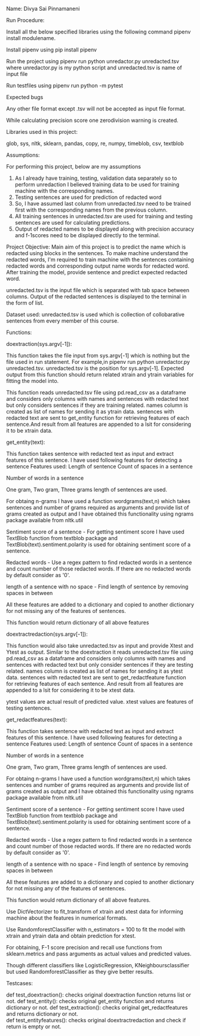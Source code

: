 Name: Divya Sai Pinnamaneni

Run Procedure:

Install all the below specified libraries using the following command pipenv install modulename.

Install pipenv using pip install pipenv

Run the project using pipenv run python unredactor.py unredacted.tsv where unredactor.py is my python script and unredacted.tsv is name of input file

Run testfiles using pipenv run python -m pytest

Expected bugs

Any other file format except .tsv will not be accepted as input file format.

While calculating precision score one zerodivision warning is created.


Libraries used in this project:

glob, sys, nltk, sklearn, pandas, copy, re, numpy, timeblob, csv, textblob


Assumptions:

For performing this project, below are my assumptions
1. As I already have training, testing, validation data separately so to perform unredaction I believed training data to be used for training machine with the corresponding names.
2. Testing sentences are used for prediction of redacted word 
3. So, I have assumed last column from unredacted.tsv need to be trained first with the corresponding names from the previous column.
4. All training sentences in unredacted.tsv are used for training and testing sentences are used for calculating predictions.
5. Output of redacted names to be displayed along with precision accuracy and f-1scores need to be displayed directly to the terminal.


Project Objective:
Main aim of this project is to predict the name which is redacted using blocks in the sentences. To make machine understand the redacted words, I'm required to train machine with the sentences containing redacted words and corresponding output name words for redacted word. After training the model, provide sentence and predict expected redacted word.

unredacted.tsv is the input file which is separated with tab space between columns.
Output of the redacted sentences is displayed to the terminal in the form of list.

Dataset used: unredacted.tsv is used which is collection of collobarative sentences from every member of this course.

Functions:

doextraction(sys.argv[-1]):

This function takes the file input from sys.argv[-1] which is nothing but the file used in run statement. For example,in  pipenv run python unredactor.py unredacted.tsv. unredacted.tsv is the position for sys.argv[-1]. Expected output from this function should return related xtrain and ytrain variables for fitting the model into.

This function reads unredacted.tsv file using pd.read_csv as a dataframe and considers only columns with names and sentences with redacted text but only considers sentences if they are training related.
names column is created as list of names for sending it as ytrain data. sentences with redacted text are sent to get_entity function for retrieving features of each sentence.And result from all features are appended to a lsit for considering it to be xtrain data.

get_entity(text):

This function takes sentence with redacted text as input and extract features of this sentence. I have used following features for detecting a sentence 
Features used:
Length of sentence
Count of spaces in a sentence

Number of words in a sentence

One gram, Two gram, Three grams length of sentences are used. 

For obtaing n-grams I have used a function wordgrams(text,n) which takes sentences and number of grams required as arguments and provide list of grams created as output and I have obtained this functionality using ngrams package available from nltk.util

Sentiment score of a sentence - For getting sentiment score I have used TextBlob function from textblob package  and TextBlob(text).sentiment.polarity is used for obtaining sentiment score of a sentence.

Redacted words - Use a regex pattern to find redacted words in a sentence and count number of those redacted words. If there are no redacted words by default consider as '0'.

length of a  sentence with no space - Find length of sentence by removing spaces in between

All these features are added to a dictionary and copied to another dictionary for not missing any of the features of sentences.

This function would return dictionary of all above features

doextractredaction(sys.argv[-1]):

This function would also take unredacted.tsv as input and provide Xtest and Ytest as output. Similar to the doextraction it reads unredacted.tsv file using pd.read_csv as a dataframe and considers only columns with names and sentences with redacted text but only consider sentences if they are testing related.
names column is created as list of names for sending it as ytest data. sentences with redacted text are sent to get_redactfeature function for retrieving features of each sentence. And result from all features are appended to a lsit for considering it to be xtest data. 

ytest values are actual result of predicted value.
xtest values are features of testing sentences.

get_redactfeatures(text):

This function takes sentence with redacted text as input and extract features of this sentence. I have used following features for detecting a sentence 
Features used:
Length of sentence
Count of spaces in a sentence

Number of words in a sentence

One gram, Two gram, Three grams length of sentences are used. 

For obtaing n-grams I have used a function wordgrams(text,n) which takes sentences and number of grams required as arguments and provide list of grams created as output and I have obtained this functionality using ngrams package available from nltk.util

Sentiment score of a sentence - For getting sentiment score I have used TextBlob function from textblob package  and TextBlob(text).sentiment.polarity is used for obtaining sentiment score of a sentence.

Redacted words - Use a regex pattern to find redacted words in a sentence and count number of those redacted words. If there are no redacted words by default consider as '0'.

length of a  sentence with no space - Find length of sentence by removing spaces in between

All these features are added to a dictionary and copied to another dictionary for not missing any of the features of sentences.

This function would return dictionary of all above features.

Use DictVectorizer to fit_transform of xtrain and xtest data for informing machine about the features in numerical formats. 

Use RandomforestClassifier with n_estimators = 100 to fit the model with xtrain and ytrain data and obtain prediction for xtest.

For obtaining, F-1 score precision and recall use functions from sklearn.metrics and pass arguments as actual values and predicted values.

Though different classifiers like LogisticRegression, KNeighboursclassifier but used RandomforestClassifier as they give better results.

Testcases:

def test_doextraction():
    checks original doextraction function returns list or not.
def test_entity():
    checks original get_entity function and returns dictionary or not.
def test_extraction():
    checks original get_redactfeatures and returns dictionary or not.    
def test_entityfeatures():
    checks original doextractredaction and check if return is empty or not.




